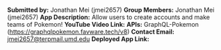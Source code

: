 **Submitted by:** Jonathan Mei (jmei2657)
**Group Members:** Jonathan Mei (jmei2657)
**App Description:** Allow users to create accounts and make teams of Pokemon!
**YouTube Video Link:** 
**APIs:** GraphQL-Pokemon (https://graphqlpokemon.favware.tech/v8)
**Contact Email:** jmei2657@terpmail.umd.edu
**Deployed App Link:**